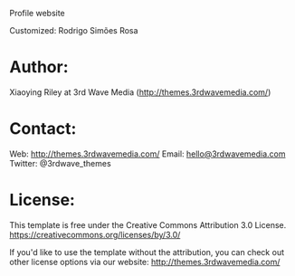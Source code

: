 Profile website

Customized: 
Rodrigo Simões Rosa

Author: 
=======================================================================
Xiaoying Riley at 3rd Wave Media (http://themes.3rdwavemedia.com/)

Contact:
=======================================================================
Web: http://themes.3rdwavemedia.com/
Email: hello@3rdwavemedia.com
Twitter: @3rdwave_themes

License: 
=======================================================================
This template is free under the Creative Commons Attribution 3.0 License.
https://creativecommons.org/licenses/by/3.0/

If you'd like to use the template without the attribution, you can check out other license options via our website: http://themes.3rdwavemedia.com/
